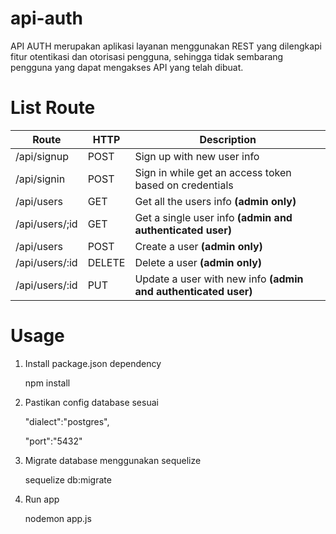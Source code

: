 # api-auth

API AUTH merupakan aplikasi layanan menggunakan REST yang dilengkapi
fitur otentikasi dan otorisasi pengguna, sehingga tidak sembarang pengguna
yang dapat mengakses API yang telah dibuat.

# List Route
Route | HTTP | Description
--- | --- | ---
/api/signup | POST | Sign up with new user info
/api/signin | POST | Sign in while get an access token based on credentials
/api/users | GET | Get all the users info **(admin only)**
/api/users/;id | GET | Get a single user info **(admin and authenticated user)**
/api/users | POST | Create a user **(admin only)**
/api/users/:id | DELETE | Delete a user **(admin only)**
/api/users/:id | PUT | Update a user with new info **(admin and authenticated user)**

# Usage
1. Install package.json dependency

    npm install

2. Pastikan config database sesuai

    "dialect":"postgres",

    "port":"5432"

3. Migrate database menggunakan sequelize

    sequelize db:migrate

4. Run app

    nodemon app.js
